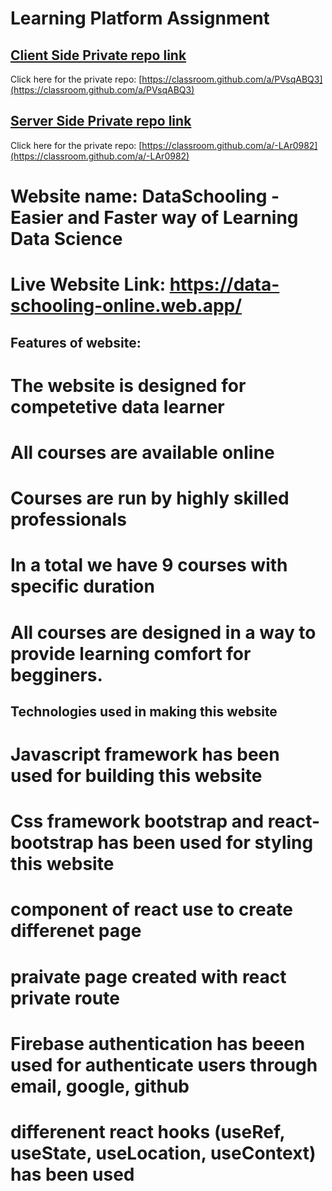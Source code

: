 # Learning Platform Assignment
## [Client Side Private repo link](https://classroom.github.com/a/PVsqABQ3)
Click here for the private repo: [https://classroom.github.com/a/PVsqABQ3](https://classroom.github.com/a/PVsqABQ3)



## [Server Side Private repo link](https://classroom.github.com/a/-LAr0982)
Click here for the private repo: [https://classroom.github.com/a/-LAr0982](https://classroom.github.com/a/-LAr0982)

# Website name: DataSchooling - Easier and Faster way of Learning Data Science
# Live Website Link: https://data-schooling-online.web.app/

## Features of website:

# The website is designed for competetive data learner
# All courses are available online
# Courses are run by highly skilled professionals
# In a total we have 9 courses with specific duration
# All courses are designed in a way to provide learning comfort for begginers.

## Technologies used in making this website
# Javascript framework has been used for building this website
# Css framework bootstrap and react-bootstrap has been used for styling this website
# component of react use to create differenet page
# praivate page created with react private route
# Firebase authentication has beeen used for authenticate users through email, google, github
# differenent react hooks (useRef, useState, useLocation, useContext) has been used
